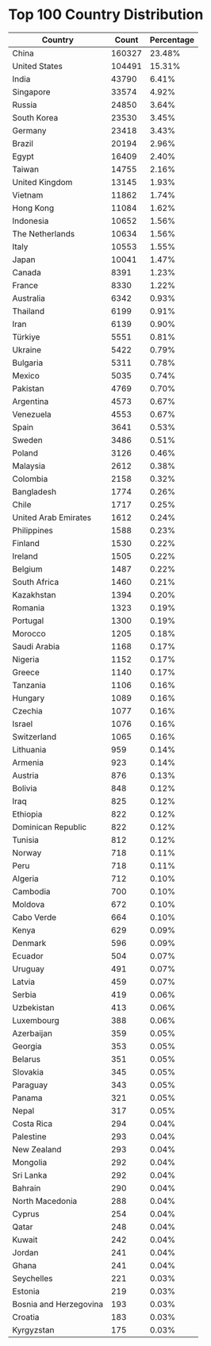 # Top 100 Country Distribution
| Country | Count | Percentage |
|----|----|----|
| China | 160327 | 23.48% |
| United States | 104491 | 15.31% |
| India | 43790 | 6.41% |
| Singapore | 33574 | 4.92% |
| Russia | 24850 | 3.64% |
| South Korea | 23530 | 3.45% |
| Germany | 23418 | 3.43% |
| Brazil | 20194 | 2.96% |
| Egypt | 16409 | 2.40% |
| Taiwan | 14755 | 2.16% |
| United Kingdom | 13145 | 1.93% |
| Vietnam | 11862 | 1.74% |
| Hong Kong | 11084 | 1.62% |
| Indonesia | 10652 | 1.56% |
| The Netherlands | 10634 | 1.56% |
| Italy | 10553 | 1.55% |
| Japan | 10041 | 1.47% |
| Canada | 8391 | 1.23% |
| France | 8330 | 1.22% |
| Australia | 6342 | 0.93% |
| Thailand | 6199 | 0.91% |
| Iran | 6139 | 0.90% |
| Türkiye | 5551 | 0.81% |
| Ukraine | 5422 | 0.79% |
| Bulgaria | 5311 | 0.78% |
| Mexico | 5035 | 0.74% |
| Pakistan | 4769 | 0.70% |
| Argentina | 4573 | 0.67% |
| Venezuela | 4553 | 0.67% |
| Spain | 3641 | 0.53% |
| Sweden | 3486 | 0.51% |
| Poland | 3126 | 0.46% |
| Malaysia | 2612 | 0.38% |
| Colombia | 2158 | 0.32% |
| Bangladesh | 1774 | 0.26% |
| Chile | 1717 | 0.25% |
| United Arab Emirates | 1612 | 0.24% |
| Philippines | 1588 | 0.23% |
| Finland | 1530 | 0.22% |
| Ireland | 1505 | 0.22% |
| Belgium | 1487 | 0.22% |
| South Africa | 1460 | 0.21% |
| Kazakhstan | 1394 | 0.20% |
| Romania | 1323 | 0.19% |
| Portugal | 1300 | 0.19% |
| Morocco | 1205 | 0.18% |
| Saudi Arabia | 1168 | 0.17% |
| Nigeria | 1152 | 0.17% |
| Greece | 1140 | 0.17% |
| Tanzania | 1106 | 0.16% |
| Hungary | 1089 | 0.16% |
| Czechia | 1077 | 0.16% |
| Israel | 1076 | 0.16% |
| Switzerland | 1065 | 0.16% |
| Lithuania | 959 | 0.14% |
| Armenia | 923 | 0.14% |
| Austria | 876 | 0.13% |
| Bolivia | 848 | 0.12% |
| Iraq | 825 | 0.12% |
| Ethiopia | 822 | 0.12% |
| Dominican Republic | 822 | 0.12% |
| Tunisia | 812 | 0.12% |
| Norway | 718 | 0.11% |
| Peru | 718 | 0.11% |
| Algeria | 712 | 0.10% |
| Cambodia | 700 | 0.10% |
| Moldova | 672 | 0.10% |
| Cabo Verde | 664 | 0.10% |
| Kenya | 629 | 0.09% |
| Denmark | 596 | 0.09% |
| Ecuador | 504 | 0.07% |
| Uruguay | 491 | 0.07% |
| Latvia | 459 | 0.07% |
| Serbia | 419 | 0.06% |
| Uzbekistan | 413 | 0.06% |
| Luxembourg | 388 | 0.06% |
| Azerbaijan | 359 | 0.05% |
| Georgia | 353 | 0.05% |
| Belarus | 351 | 0.05% |
| Slovakia | 345 | 0.05% |
| Paraguay | 343 | 0.05% |
| Panama | 321 | 0.05% |
| Nepal | 317 | 0.05% |
| Costa Rica | 294 | 0.04% |
| Palestine | 293 | 0.04% |
| New Zealand | 293 | 0.04% |
| Mongolia | 292 | 0.04% |
| Sri Lanka | 292 | 0.04% |
| Bahrain | 290 | 0.04% |
| North Macedonia | 288 | 0.04% |
| Cyprus | 254 | 0.04% |
| Qatar | 248 | 0.04% |
| Kuwait | 242 | 0.04% |
| Jordan | 241 | 0.04% |
| Ghana | 241 | 0.04% |
| Seychelles | 221 | 0.03% |
| Estonia | 219 | 0.03% |
| Bosnia and Herzegovina | 193 | 0.03% |
| Croatia | 183 | 0.03% |
| Kyrgyzstan | 175 | 0.03% |
